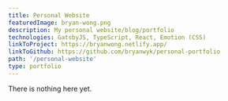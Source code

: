 ```yaml
---
title: Personal Website
featuredImage: bryan-wong.png
description: My personal website/blog/portfolio
technologies: GatsbyJS, TypeScript, React, Emotion (CSS)
linkToProject: https://bryanwong.netlify.app/
linkToGithub: https://github.com/bryanwyk/personal-portfolio
path: '/personal-website'
type: portfolio
---
```


There is nothing here yet.
